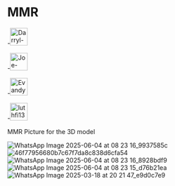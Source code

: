 # MMR

-<a href="https://github.com/Darryl-D"><img src="https://avatars.githubusercontent.com/u/Darryl-D?v=4" width="40px;" alt="Darryl-D"/></a>

-<a href="https://github.com/Joe-Phil"><img src="https://avatars.githubusercontent.com/u/Joe-Phil?v=4" width="40px;" alt="Joe-Phil"/></a>

-<a href="https://github.com/EvandyU"><img src="https://avatars.githubusercontent.com/u/EvandyU?v=4" width="40px;" alt="EvandyU"/></a>

-<a href="https://github.com/luthfi13wa"><img src="https://avatars.githubusercontent.com/u/luthfi13wa?v=4" width="40px;" alt="luthfi13wa"/></a>

MMR Picture for the 3D model

![WhatsApp Image 2025-06-04 at 08 23 16_9937585c](https://github.com/user-attachments/assets/3e2b0736-caa7-4bc6-916b-3da220a51a37)
![46f77956680b7c67f7da8c838d6cfa54](https://github.com/user-attachments/assets/42ee2730-f1c1-4865-a79d-762842ac614d)
![WhatsApp Image 2025-06-04 at 08 23 16_8928bdf9](https://github.com/user-attachments/assets/eb247b00-a2a5-48aa-a535-b1df106d3a1b)
![WhatsApp Image 2025-06-04 at 08 23 15_d76b21ea](https://github.com/user-attachments/assets/25a7eb2a-48f7-4549-9409-36d96a8418b6)
![WhatsApp Image 2025-03-18 at 20 21 47_e9d0c7e9](https://github.com/user-attachments/assets/465da0b8-250c-4648-9671-3f2fc239fafa)
